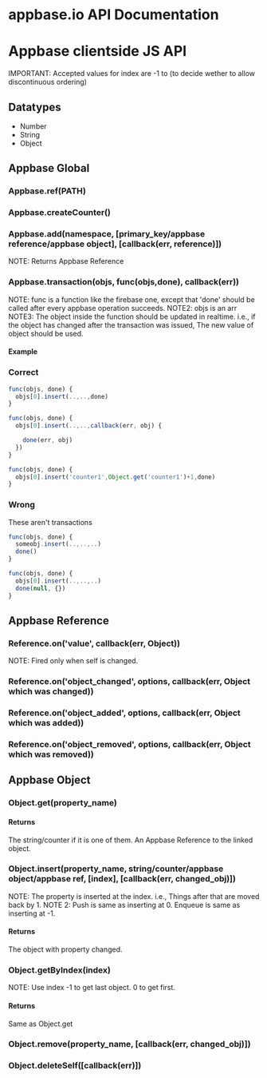 # appbase.io API Documentation

# Appbase clientside JS API

IMPORTANT: Accepted values for index are -1 to (to decide wether to allow discontinuous ordering)

## Datatypes
  * Number
  * String
  * Object

## Appbase Global

### Appbase.ref(PATH)

### Appbase.createCounter()

### Appbase.add(namespace, [primary_key/appbase reference/appbase object], [callback(err, reference)])
  NOTE: Returns Appbase Reference

### Appbase.transaction(objs, func(objs,done), callback(err))
  NOTE: func is a function like the firebase one, except that 'done' should be called after every appbase operation succeeds.
  NOTE2: objs is an arr
  NOTE3: The object inside the function should be updated in realtime. i.e., if the object has changed after the transaction was issued, The new value of object should be used.

#### Example
### Correct
```javascript
func(objs, done) {
  objs[0].insert(..,..,done)
}
```
```javascript
func(objs, done) {
  objs[0].insert(..,..,callback(err, obj) {

    done(err, obj)
  })
}
```
```javascript
func(objs, done) {
  objs[0].insert('counter1',Object.get('counter1')+1,done)
}
```
### Wrong
These aren't transactions
```javascript
func(objs, done) {
  someobj.insert(..,..,..)
  done()
}
```
```javascript
func(objs, done) {
  objs[0].insert(..,..,..)
  done(null, {})
}
```

## Appbase Reference

### Reference.on('value', callback(err, Object))
  NOTE: Fired only when self is changed.

### Reference.on('object_changed', options, callback(err, Object which was changed))

### Reference.on('object_added', options, callback(err, Object which was added))

### Reference.on('object_removed', options, callback(err, Object which was removed))

## Appbase Object

### Object.get(property_name)

#### Returns
  The string/counter if it is one of them. An Appbase Reference to the linked object.

### Object.insert(property_name, string/counter/appbase object/appbase ref, [index], [callback(err, changed_obj)])
  NOTE: The property is inserted at the index. i.e., Things after that are moved back by 1.
  NOTE 2: Push is same as inserting at 0. Enqueue is same as inserting at -1.

#### Returns
  The object with property changed.

### Object.getByIndex(index)
  NOTE: Use index -1 to get last object. 0 to get first.

#### Returns
  Same as Object.get

### Object.remove(property_name, [callback(err, changed_obj)])

### Object.deleteSelf([callback(err)])